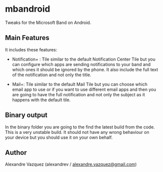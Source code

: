# mbandroid

Tweaks for the Microsoft Band on Android.

## Main Features
It includes these features:

- Notification+ : Tile similar to the default Notification Center Tile but you can configure which apps are sending notifications to your band and which ones it should be ignored by the phone. It also include the full text of the notification and not only the title.

- Mail+: Tile similar to the default Mail Tile but you can choose which email app to use or if you want to use different email apps and then you are going to have the full notification and not only the subject as it happens with the default tile.

## Binary output
In the binary folder you are going to the find the latest build from the code. This is a very unstable build. It should not have any wrong behaviour on your device but you should use it on your own behalf.

## Author
Alexandre Vazquez (alexandrev / alexandre.vazquez@gmail.com) 